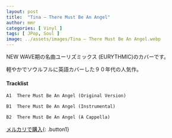```yaml
---
layout: post
title:  "Tina – There Must Be An Angel"
author: mmr
categories: [ Vinyl ]
tags: [ JPop, Soul ]
image: ../assets/images/Tina – There Must Be An Angel.webp
---
```


NEW WAVE期の名曲ユーリズミックス (EURYTHMIC)のカバーです。

軽やかでソウルフルに英語カバーした９０年代の人気作。

#### Tracklist
```md
A1  There Must Be An Angel (Original Version)

B1  There Must Be An Angel (Instrumental)

B2  There Must Be An Angel (A Cappella)
```

[メルカリで購入](https://jp.mercari.com/item/m20772595630?afid=6142608987){: .button1}


